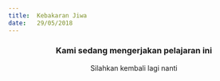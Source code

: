 ```yaml
---
title:  Kebakaran Jiwa
date:   29/05/2018
---
```


### <center>Kami sedang mengerjakan pelajaran ini</center>
<center>Silahkan kembali lagi nanti</center>
